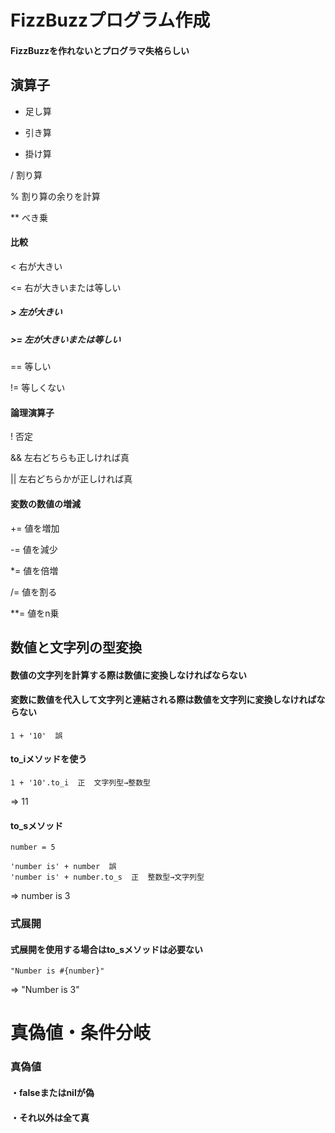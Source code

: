 # FizzBuzzプログラム作成
#### FizzBuzzを作れないとプログラマ失格らしい

## 演算子

+  足し算

-  引き算

*  掛け算

/  割り算

%  割り算の余りを計算

** べき乗

#### 比較
<  右が大きい

<= 右が大きいまたは等しい

##### >  左が大きい

##### >= 左が大きいまたは等しい

== 等しい

!= 等しくない

#### 論理演算子
!  否定

&& 左右どちらも正しければ真

|| 左右どちらかが正しければ真


#### 変数の数値の増減

+=  値を増加

-=  値を減少

*=  値を倍増

/=  値を割る

**= 値をn乗


## 数値と文字列の型変換
#### 数値の文字列を計算する際は数値に変換しなければならない
#### 変数に数値を代入して文字列と連結される際は数値を文字列に変換しなければならない

    1 + '10'  誤
#### to_iメソッドを使う

    1 + '10'.to_i  正  文字列型→整数型
=> 11

#### to_sメソッド

    number = 5

    'number is' + number  誤
    'number is' + number.to_s  正  整数型→文字列型
=> number is 3

### 式展開
#### 式展開を使用する場合はto_sメソッドは必要ない

    "Number is #{number}"
=> "Number is 3"

# 真偽値・条件分岐
### 真偽値
#### ・falseまたはnilが偽
#### ・それ以外は全て真

